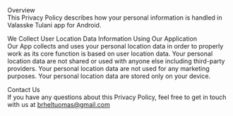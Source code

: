 Overview<br />
This Privacy Policy describes how your personal information is handled in Valasske Tulani app for Android.

We Collect User Location Data Information Using Our Application<br />
Our App collects and uses your personal location data in order to properly work as its core function is based on user location data.
Your personal location data are not shared or used with anyone else including third-party providers.
Your personal location data are not used for any marketing purposes.
Your personal location data are stored only on your device. 


Contact Us<br />
If you have any questions about this Privacy Policy, feel free to get in touch with us at brheltuomas@gmail.com

